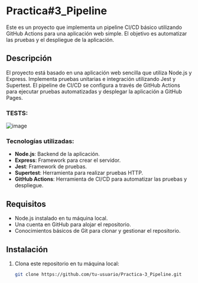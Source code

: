 # Practica#3_Pipeline

Este es un proyecto que implementa un pipeline CI/CD básico utilizando GitHub Actions para una aplicación web simple. El objetivo es automatizar las pruebas y el despliegue de la aplicación.

## Descripción

El proyecto está basado en una aplicación web sencilla que utiliza Node.js y Express. Implementa pruebas unitarias e integración utilizando Jest y Supertest. El pipeline de CI/CD se configura a través de GitHub Actions para ejecutar pruebas automatizadas y desplegar la aplicación a GitHub Pages.

### TESTS:
![image](https://github.com/user-attachments/assets/52debbea-206b-4b63-97e8-a2d3a0b15bc6)

### Tecnologías utilizadas:
- **Node.js**: Backend de la aplicación.
- **Express**: Framework para crear el servidor.
- **Jest**: Framework de pruebas.
- **Supertest**: Herramienta para realizar pruebas HTTP.
- **GitHub Actions**: Herramienta de CI/CD para automatizar las pruebas y despliegue.

## Requisitos

- Node.js instalado en tu máquina local.
- Una cuenta en GitHub para alojar el repositorio.
- Conocimientos básicos de Git para clonar y gestionar el repositorio.

## Instalación

1. Clona este repositorio en tu máquina local:
   ```bash
   git clone https://github.com/tu-usuario/Practica-3_Pipeline.git
